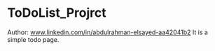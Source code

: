 # ToDoList_Projrct
Author: www.linkedin.com/in/abdulrahman-elsayed-aa42041b2
It is a simple todo page.
